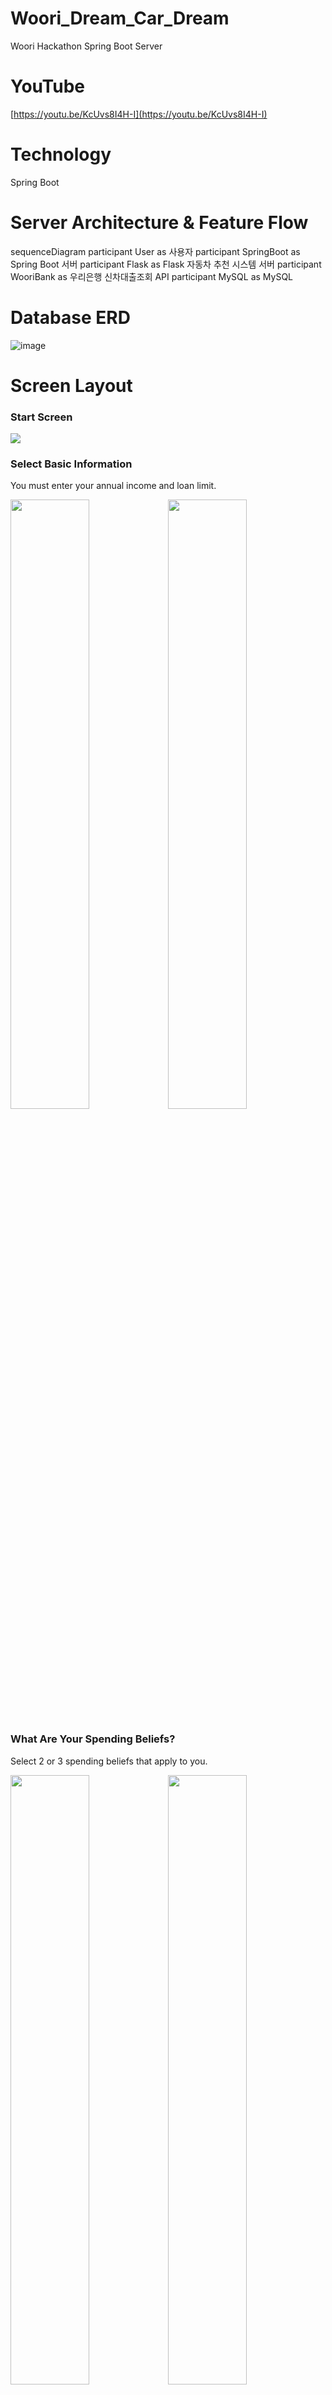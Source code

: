 # Woori\_Dream\_Car\_Dream

Woori Hackathon Spring Boot Server

# YouTube

[https://youtu.be/KcUvs8I4H-I](https://youtu.be/KcUvs8I4H-I)

# Technology

Spring Boot

# Server Architecture & Feature Flow

sequenceDiagram
participant User as 사용자
participant SpringBoot as Spring Boot 서버
participant Flask as Flask 자동차 추천 시스템 서버
participant WooriBank as 우리은행 신차대출조회 API
participant MySQL as MySQL

# Database ERD

![image](https://user-images.githubusercontent.com/53392870/120098752-ab577480-c172-11eb-9203-11517e7e205f.png)

# Screen Layout

### Start Screen

<img src="https://user-images.githubusercontent.com/53392870/117307503-982aef00-aebb-11eb-951a-b71d8efc4309.png">

### Select Basic Information

You must enter your annual income and loan limit.

<img src="https://user-images.githubusercontent.com/53392870/117307501-97925880-aebb-11eb-91da-50e4637762e9.png" width="50%"><img src="https://user-images.githubusercontent.com/53392870/117307493-95c89500-aebb-11eb-9e48-82066a7a8ee8.png" width="50%">

### What Are Your Spending Beliefs?

Select 2 or 3 spending beliefs that apply to you.

<img src="https://user-images.githubusercontent.com/53392870/117307518-99f4b280-aebb-11eb-99d1-012a13a42124.png" width="50%"><img src="https://user-images.githubusercontent.com/53392870/117307511-995c1c00-aebb-11eb-8962-b833e46fdac4.png" width="50%">

### Check the Loan Limits for the Recommended Cars

<img src="https://user-images.githubusercontent.com/53392870/117307526-9b25df80-aebb-11eb-9825-03baa82593e2.png" width="70%">

### View Details

<img src="https://user-images.githubusercontent.com/53392870/117307520-9a8d4900-aebb-11eb-9f4f-cf2758e8a6f3.png" width="70%">

---

# Woori_Dream_Car_Dream
우리은행 해커톤 Spring boot 서버

# Youtube
https://youtu.be/KcUvs8I4H-I

# 기술
Spring Boot

# 서버 구조 및 기능 흐름도
![image](https://user-images.githubusercontent.com/53392870/120098792-d17d1480-c172-11eb-9dd3-fabae2414d0d.png)


# DB ERD
![image](https://user-images.githubusercontent.com/53392870/120098752-ab577480-c172-11eb-9203-11517e7e205f.png)

# 화면 구성
### 시작화면
<img src="https://user-images.githubusercontent.com/53392870/117307503-982aef00-aebb-11eb-951a-b71d8efc4309.png">

### 기본 항목 선택하기
사용자의 연소득과 대출한도는 반드시 입력해야합니다.

<img src="https://user-images.githubusercontent.com/53392870/117307501-97925880-aebb-11eb-91da-50e4637762e9.png" width="50%"><img src="https://user-images.githubusercontent.com/53392870/117307493-95c89500-aebb-11eb-9e48-82066a7a8ee8.png" width="50%">

### 어떤 소비신념을 가지셨나요
2개 또는 3개의 사용자 소비신념을 선택합니다.

<img src="https://user-images.githubusercontent.com/53392870/117307518-99f4b280-aebb-11eb-99d1-012a13a42124.png" width="50%"><img src="https://user-images.githubusercontent.com/53392870/117307511-995c1c00-aebb-11eb-8962-b833e46fdac4.png" width="50%">

### 추천한 차들의 대출한도를 확인하세요

<img src="https://user-images.githubusercontent.com/53392870/117307526-9b25df80-aebb-11eb-9825-03baa82593e2.png" width="70%">

### 자세히 보기
<img src="https://user-images.githubusercontent.com/53392870/117307520-9a8d4900-aebb-11eb-9f4f-cf2758e8a6f3.png" width="70%">
